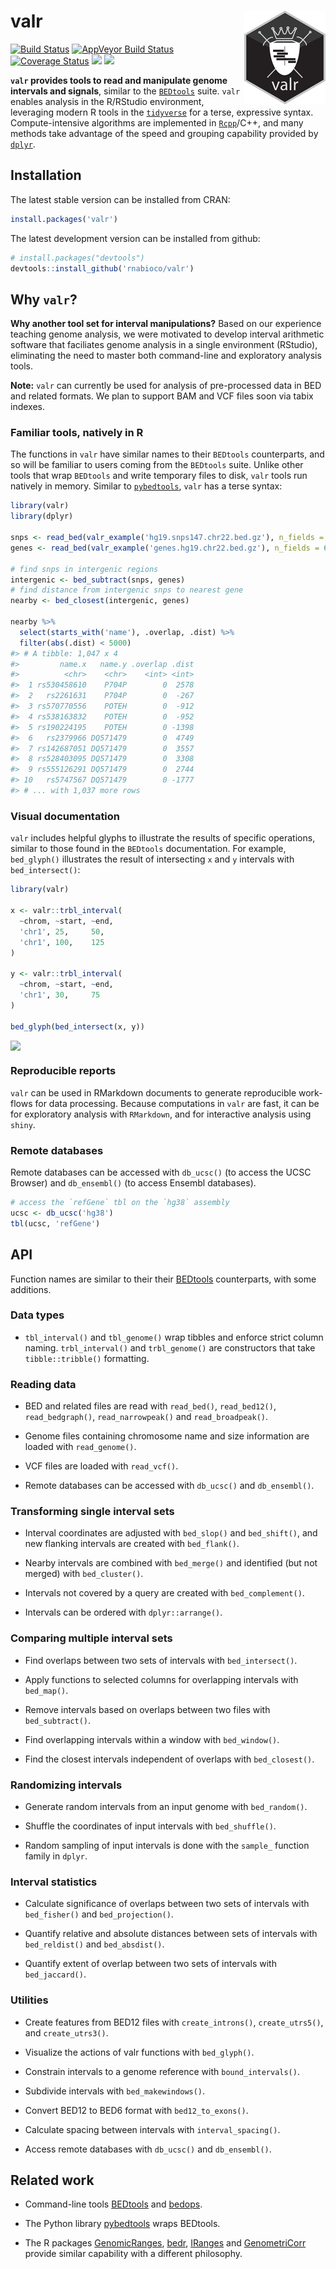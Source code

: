 
valr <img src="man/figures/logo.png" align="right" />
=====================================================

[![Build Status](https://travis-ci.org/rnabioco/valr.svg?branch=master)](https://travis-ci.org/rnabioco/valr) [![AppVeyor Build Status](https://ci.appveyor.com/api/projects/status/github/rnabioco/valr?branch=master&svg=true)](https://ci.appveyor.com/project/jayhesselberth/valr) [![Coverage Status](https://img.shields.io/codecov/c/github/rnabioco/valr/master.svg)](https://codecov.io/github/rnabioco/valr?branch=master) [![](http://www.r-pkg.org/badges/version/valr)](https://CRAN.R-project.org/package=valr) [![](http://cranlogs.r-pkg.org/badges/valr?color=FFD700)](http://www.r-pkg.org/pkg/valr)

**`valr` provides tools to read and manipulate genome intervals and signals**, similar to the [`BEDtools`](http://bedtools.readthedocs.org/en/latest/) suite. `valr` enables analysis in the R/RStudio environment, leveraging modern R tools in the [`tidyverse`](http://tidyverse.org) for a terse, expressive syntax. Compute-intensive algorithms are implemented in [`Rcpp`](http://www.rcpp.org/)/C++, and many methods take advantage of the speed and grouping capability provided by [`dplyr`](https://github.com/hadley/dplyr).

Installation
------------

The latest stable version can be installed from CRAN:

``` r
install.packages('valr')
```

The latest development version can be installed from github:

``` r
# install.packages("devtools")
devtools::install_github('rnabioco/valr')
```

Why `valr`?
-----------

**Why another tool set for interval manipulations?** Based on our experience teaching genome analysis, we were motivated to develop interval arithmetic software that faciliates genome analysis in a single environment (RStudio), eliminating the need to master both command-line and exploratory analysis tools.

**Note:** `valr` can currently be used for analysis of pre-processed data in BED and related formats. We plan to support BAM and VCF files soon via tabix indexes.

### Familiar tools, natively in R

The functions in `valr` have similar names to their `BEDtools` counterparts, and so will be familiar to users coming from the `BEDtools` suite. Unlike other tools that wrap `BEDtools` and write temporary files to disk, `valr` tools run natively in memory. Similar to [`pybedtools`](https://daler.github.io/pybedtools/#why-pybedtools), `valr` has a terse syntax:

``` r
library(valr)
library(dplyr)

snps <- read_bed(valr_example('hg19.snps147.chr22.bed.gz'), n_fields = 6)
genes <- read_bed(valr_example('genes.hg19.chr22.bed.gz'), n_fields = 6)

# find snps in intergenic regions
intergenic <- bed_subtract(snps, genes)
# find distance from intergenic snps to nearest gene
nearby <- bed_closest(intergenic, genes)

nearby %>%
  select(starts_with('name'), .overlap, .dist) %>%
  filter(abs(.dist) < 5000)
#> # A tibble: 1,047 x 4
#>         name.x   name.y .overlap .dist
#>          <chr>    <chr>    <int> <int>
#>  1 rs530458610    P704P        0  2578
#>  2   rs2261631    P704P        0  -267
#>  3 rs570770556    POTEH        0  -912
#>  4 rs538163832    POTEH        0  -952
#>  5 rs190224195    POTEH        0 -1398
#>  6   rs2379966 DQ571479        0  4749
#>  7 rs142687051 DQ571479        0  3557
#>  8 rs528403095 DQ571479        0  3308
#>  9 rs555126291 DQ571479        0  2744
#> 10   rs5747567 DQ571479        0 -1777
#> # ... with 1,037 more rows
```

### Visual documentation

`valr` includes helpful glyphs to illustrate the results of specific operations, similar to those found in the `BEDtools` documentation. For example, `bed_glyph()` illustrates the result of intersecting `x` and `y` intervals with `bed_intersect()`:

``` r
library(valr)

x <- valr::trbl_interval(
  ~chrom, ~start, ~end,
  'chr1', 25,     50,
  'chr1', 100,    125
)

y <- valr::trbl_interval(
  ~chrom, ~start, ~end,
  'chr1', 30,     75
)

bed_glyph(bed_intersect(x, y))
```

<img src="img/README-intersect_glyph-1.png" style="display: block; margin: auto;" />

### Reproducible reports

`valr` can be used in RMarkdown documents to generate reproducible work-flows for data processing. Because computations in `valr` are fast, it can be for exploratory analysis with `RMarkdown`, and for interactive analysis using `shiny`.

### Remote databases

Remote databases can be accessed with `db_ucsc()` (to access the UCSC Browser) and `db_ensembl()` (to access Ensembl databases).

``` r
# access the `refGene` tbl on the `hg38` assembly
ucsc <- db_ucsc('hg38')
tbl(ucsc, 'refGene')
```

API
---

Function names are similar to their their [BEDtools](http://bedtools.readthedocs.org/en/latest/) counterparts, with some additions.

### Data types

-   `tbl_interval()` and `tbl_genome()` wrap tibbles and enforce strict column naming. `trbl_interval()` and `trbl_genome()` are constructors that take `tibble::tribble()` formatting.

### Reading data

-   BED and related files are read with `read_bed()`, `read_bed12()`, `read_bedgraph()`, `read_narrowpeak()` and `read_broadpeak()`.

-   Genome files containing chromosome name and size information are loaded with `read_genome()`.

-   VCF files are loaded with `read_vcf()`.

-   Remote databases can be accessed with `db_ucsc()` and `db_ensembl()`.

### Transforming single interval sets

-   Interval coordinates are adjusted with `bed_slop()` and `bed_shift()`, and new flanking intervals are created with `bed_flank()`.

-   Nearby intervals are combined with `bed_merge()` and identified (but not merged) with `bed_cluster()`.

-   Intervals not covered by a query are created with `bed_complement()`.

-   Intervals can be ordered with `dplyr::arrange()`.

### Comparing multiple interval sets

-   Find overlaps between two sets of intervals with `bed_intersect()`.

-   Apply functions to selected columns for overlapping intervals with `bed_map()`.

-   Remove intervals based on overlaps between two files with `bed_subtract()`.

-   Find overlapping intervals within a window with `bed_window()`.

-   Find the closest intervals independent of overlaps with `bed_closest()`.

### Randomizing intervals

-   Generate random intervals from an input genome with `bed_random()`.

-   Shuffle the coordinates of input intervals with `bed_shuffle()`.

-   Random sampling of input intervals is done with the `sample_` function family in `dplyr`.

### Interval statistics

-   Calculate significance of overlaps between two sets of intervals with `bed_fisher()` and `bed_projection()`.

-   Quantify relative and absolute distances between sets of intervals with `bed_reldist()` and `bed_absdist()`.

-   Quantify extent of overlap between two sets of intervals with `bed_jaccard()`.

### Utilities

-   Create features from BED12 files with `create_introns()`, `create_utrs5()`, and `create_utrs3()`.

-   Visualize the actions of valr functions with `bed_glyph()`.

-   Constrain intervals to a genome reference with `bound_intervals()`.

-   Subdivide intervals with `bed_makewindows()`.

-   Convert BED12 to BED6 format with `bed12_to_exons()`.

-   Calculate spacing between intervals with `interval_spacing()`.

-   Access remote databases with `db_ucsc()` and `db_ensembl()`.

Related work
------------

-   Command-line tools [BEDtools](http://bedtools.readthedocs.org/en/latest/) and [bedops](http://bedops.readthedocs.org/en/latest/index.html).

-   The Python library [pybedtools](https://daler.github.io/pybedtools/) wraps BEDtools.

-   The R packages [GenomicRanges](https://bioconductor.org/packages/release/bioc/html/GenomicRanges.html), [bedr](https://CRAN.R-project.org/package=bedr), [IRanges](https://bioconductor.org/packages/release/bioc/html/IRanges.html) and [GenometriCorr](http://journals.plos.org/ploscompbiol/article?id=10.1371/journal.pcbi.1002529) provide similar capability with a different philosophy.
